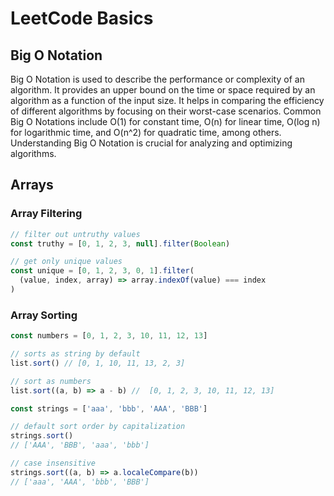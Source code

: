 # LeetCode Basics

## Big O Notation
Big O Notation is used to describe the performance or complexity of an algorithm. It provides an upper bound on the time or space required by an algorithm as a function of the input size. It helps in comparing the efficiency of different algorithms by focusing on their worst-case scenarios. Common Big O Notations include O(1) for constant time, O(n) for linear time, O(log n) for logarithmic time, and O(n^2) for quadratic time, among others. Understanding Big O Notation is crucial for analyzing and optimizing algorithms.


## Arrays

### Array Filtering

```typescript
// filter out untruthy values
const truthy = [0, 1, 2, 3, null].filter(Boolean)

// get only unique values
const unique = [0, 1, 2, 3, 0, 1].filter(
  (value, index, array) => array.indexOf(value) === index
)
```

### Array Sorting

```typescript
const numbers = [0, 1, 2, 3, 10, 11, 12, 13]

// sorts as string by default
list.sort() // [0, 1, 10, 11, 13, 2, 3]

// sort as numbers
list.sort((a, b) => a - b) //  [0, 1, 2, 3, 10, 11, 12, 13]

const strings = ['aaa', 'bbb', 'AAA', 'BBB']

// default sort order by capitalization
strings.sort()
// ['AAA', 'BBB', 'aaa', 'bbb']

// case insensitive
strings.sort((a, b) => a.localeCompare(b))
// ['aaa', 'AAA', 'bbb', 'BBB']
```
